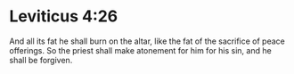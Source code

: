 # Leviticus 4:26

And all its fat he shall burn on the altar, like the fat of the sacrifice of peace offerings. So the priest shall make atonement for him for his sin, and he shall be forgiven.

